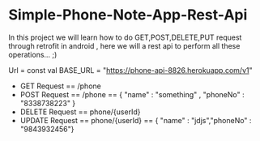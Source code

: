 # Simple-Phone-Note-App-Rest-Api

In this project we will learn how to do GET,POST,DELETE,PUT request through retrofit in android , here we will a rest api to perform all these operations... ;)

Url =  const val BASE_URL = "https://phone-api-8826.herokuapp.com/v1"

- GET Request == /phone
- POST Request == /phone == { "name" : "something" , "phoneNo" : "8338738223" }
- DELETE Request == phone/{userId} 
- UPDATE Request ==  phone/{userId} == { "name" : "jdjs","phoneNo" : "9843932456"} 
